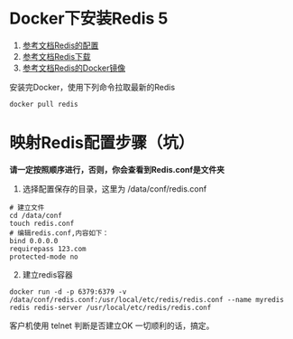 # Docker下安装Redis 5
1. [参考文档Redis的配置](https://redis.io/topics/config)
2. [参考文档Redis下载](https://redis.io/download)
3. [参考文档Redis的Docker镜像](https://hub.docker.com/_/redis/)

安装完Docker，使用下列命令拉取最新的Redis 
```
docker pull redis
```
# 映射Redis配置步骤（坑）
**请一定按照顺序进行，否则，你会查看到Redis.conf是文件夹**
1. 选择配置保存的目录，这里为 /data/conf/redis.conf
```
# 建立文件
cd /data/conf
touch redis.conf
# 编辑redis.conf,内容如下：
bind 0.0.0.0
requirepass 123.com
protected-mode no
```
2. 建立redis容器
```
docker run -d -p 6379:6379 -v /data/conf/redis.conf:/usr/local/etc/redis/redis.conf --name myredis redis redis-server /usr/local/etc/redis/redis.conf
```
客户机使用 telnet 判断是否建立OK
一切顺利的话，搞定。
